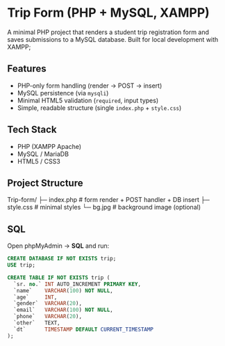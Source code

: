 # Trip Form (PHP + MySQL, XAMPP)

A minimal PHP project that renders a student trip registration form and saves submissions to a MySQL database. Built for local development with XAMPP;

## Features
- PHP-only form handling (render → POST → insert)
- MySQL persistence (via `mysqli`)
- Minimal HTML5 validation (`required`, input types)
- Simple, readable structure (single `index.php` + `style.css`)

## Tech Stack
- PHP (XAMPP Apache)
- MySQL / MariaDB
- HTML5 / CSS3

## Project Structure

Trip-form/
├─ index.php         # form render + POST handler + DB insert
├─ style.css         # minimal styles
└─ bg.jpg            # background image (optional)


## SQL 
Open phpMyAdmin → **SQL** and run:
```sql
CREATE DATABASE IF NOT EXISTS trip;
USE trip;

CREATE TABLE IF NOT EXISTS trip (
  `sr. no.` INT AUTO_INCREMENT PRIMARY KEY,
  `name`    VARCHAR(100) NOT NULL,
  `age`     INT,
  `gender`  VARCHAR(20),
  `email`   VARCHAR(100) NOT NULL,
  `phone`   VARCHAR(20),
  `other`   TEXT,
  `dt`      TIMESTAMP DEFAULT CURRENT_TIMESTAMP
);


